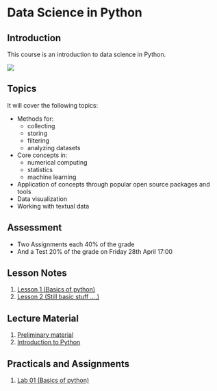 # Data Science in Python

## Introduction
This course is an introduction to data science in Python.

![](https://imgs.xkcd.com/comics/python.png)

## Topics
It will cover the following topics:
* Methods for:
  * collecting 
  * storing
  * filtering
  * analyzing datasets
* Core concepts in: 
  * numerical computing
  * statistics
  * machine learning
* Application of concepts through popular open source packages and tools
* Data visualization
* Working with textual data

## Assessment
- Two Assignments each 40% of the grade
- And a Test 20% of the grade on Friday 28th April 17:00

## Lesson Notes
1. [Lesson 1 (Basics of python)](lesson_notes/Lesson_1.md)
2. [Lesson 2 (Still basic stuff ....)](lesson_notes/Lesson_2.md)

## Lecture Material
1. [Preliminary material](lecture_materials/../lecture_material/preliminary_material.pdf)
2. [Introduction to Python](lecture_materials/../lecture_material/introduction_to_python.pdf)

## Practicals and Assignments
1. [Lab 01 (Basics of python)](/Data_Science_in_Python/practicals/Lab%2001%20Tasks.ipynb)
